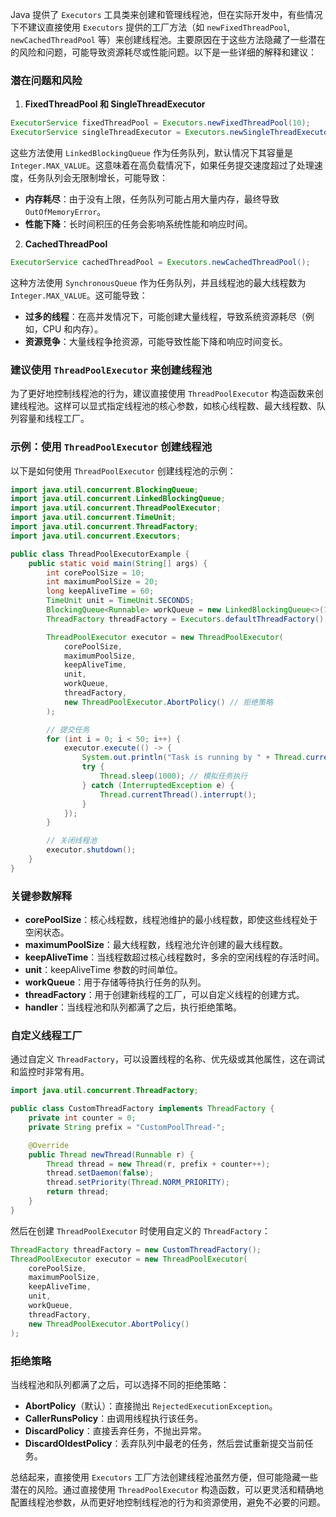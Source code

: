Java 提供了 `Executors` 工具类来创建和管理线程池，但在实际开发中，有些情况下不建议直接使用 `Executors` 提供的工厂方法（如 `newFixedThreadPool`, `newCachedThreadPool` 等）来创建线程池。主要原因在于这些方法隐藏了一些潜在的风险和问题，可能导致资源耗尽或性能问题。以下是一些详细的解释和建议：

### 潜在问题和风险

1. **FixedThreadPool 和 SingleThreadExecutor**

```java
ExecutorService fixedThreadPool = Executors.newFixedThreadPool(10);
ExecutorService singleThreadExecutor = Executors.newSingleThreadExecutor();
```

这些方法使用 `LinkedBlockingQueue` 作为任务队列，默认情况下其容量是 `Integer.MAX_VALUE`。这意味着在高负载情况下，如果任务提交速度超过了处理速度，任务队列会无限制增长，可能导致：
- **内存耗尽**：由于没有上限，任务队列可能占用大量内存，最终导致 `OutOfMemoryError`。
- **性能下降**：长时间积压的任务会影响系统性能和响应时间。

2. **CachedThreadPool**

```java
ExecutorService cachedThreadPool = Executors.newCachedThreadPool();
```

这种方法使用 `SynchronousQueue` 作为任务队列，并且线程池的最大线程数为 `Integer.MAX_VALUE`。这可能导致：
- **过多的线程**：在高并发情况下，可能创建大量线程，导致系统资源耗尽（例如，CPU 和内存）。
- **资源竞争**：大量线程争抢资源，可能导致性能下降和响应时间变长。

### 建议使用 `ThreadPoolExecutor` 来创建线程池

为了更好地控制线程池的行为，建议直接使用 `ThreadPoolExecutor` 构造函数来创建线程池。这样可以显式指定线程池的核心参数，如核心线程数、最大线程数、队列容量和线程工厂。

### 示例：使用 `ThreadPoolExecutor` 创建线程池

以下是如何使用 `ThreadPoolExecutor` 创建线程池的示例：

```java
import java.util.concurrent.BlockingQueue;
import java.util.concurrent.LinkedBlockingQueue;
import java.util.concurrent.ThreadPoolExecutor;
import java.util.concurrent.TimeUnit;
import java.util.concurrent.ThreadFactory;
import java.util.concurrent.Executors;

public class ThreadPoolExecutorExample {
    public static void main(String[] args) {
        int corePoolSize = 10;
        int maximumPoolSize = 20;
        long keepAliveTime = 60;
        TimeUnit unit = TimeUnit.SECONDS;
        BlockingQueue<Runnable> workQueue = new LinkedBlockingQueue<>(100);
        ThreadFactory threadFactory = Executors.defaultThreadFactory();

        ThreadPoolExecutor executor = new ThreadPoolExecutor(
            corePoolSize,
            maximumPoolSize,
            keepAliveTime,
            unit,
            workQueue,
            threadFactory,
            new ThreadPoolExecutor.AbortPolicy() // 拒绝策略
        );

        // 提交任务
        for (int i = 0; i < 50; i++) {
            executor.execute(() -> {
                System.out.println("Task is running by " + Thread.currentThread().getName());
                try {
                    Thread.sleep(1000); // 模拟任务执行
                } catch (InterruptedException e) {
                    Thread.currentThread().interrupt();
                }
            });
        }

        // 关闭线程池
        executor.shutdown();
    }
}
```

### 关键参数解释

- **corePoolSize**：核心线程数，线程池维护的最小线程数，即使这些线程处于空闲状态。
- **maximumPoolSize**：最大线程数，线程池允许创建的最大线程数。
- **keepAliveTime**：当线程数超过核心线程数时，多余的空闲线程的存活时间。
- **unit**：keepAliveTime 参数的时间单位。
- **workQueue**：用于存储等待执行任务的队列。
- **threadFactory**：用于创建新线程的工厂，可以自定义线程的创建方式。
- **handler**：当线程池和队列都满了之后，执行拒绝策略。

### 自定义线程工厂

通过自定义 `ThreadFactory`，可以设置线程的名称、优先级或其他属性，这在调试和监控时非常有用。

```java
import java.util.concurrent.ThreadFactory;

public class CustomThreadFactory implements ThreadFactory {
    private int counter = 0;
    private String prefix = "CustomPoolThread-";

    @Override
    public Thread newThread(Runnable r) {
        Thread thread = new Thread(r, prefix + counter++);
        thread.setDaemon(false);
        thread.setPriority(Thread.NORM_PRIORITY);
        return thread;
    }
}
```

然后在创建 `ThreadPoolExecutor` 时使用自定义的 `ThreadFactory`：

```java
ThreadFactory threadFactory = new CustomThreadFactory();
ThreadPoolExecutor executor = new ThreadPoolExecutor(
    corePoolSize,
    maximumPoolSize,
    keepAliveTime,
    unit,
    workQueue,
    threadFactory,
    new ThreadPoolExecutor.AbortPolicy()
);
```

### 拒绝策略

当线程池和队列都满了之后，可以选择不同的拒绝策略：

- **AbortPolicy**（默认）：直接抛出 `RejectedExecutionException`。
- **CallerRunsPolicy**：由调用线程执行该任务。
- **DiscardPolicy**：直接丢弃任务，不抛出异常。
- **DiscardOldestPolicy**：丢弃队列中最老的任务，然后尝试重新提交当前任务。

总结起来，直接使用 `Executors` 工厂方法创建线程池虽然方便，但可能隐藏一些潜在的风险。通过直接使用 `ThreadPoolExecutor` 构造函数，可以更灵活和精确地配置线程池参数，从而更好地控制线程池的行为和资源使用，避免不必要的问题。